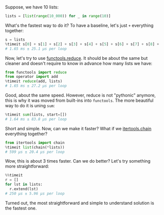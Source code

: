Suppose, we have 10 lists:

```python
lists = [list(range(10_000)) for _ in range(10)]
```

What's the fastest way to do it? To have a baseline, let's just `+` everything together:

```python
s = lists
%timeit s[0] + s[1] + s[2] + s[3] + s[4] + s[5] + s[6] + s[7] + s[8] + s[9]
# 1.65 ms ± 25.1 µs per loop
```

Now, let's try to use [functools.reduce](https://t.me/pythonetc/357). It should be about the same but cleaner and doesn't require to know in advance how many lists we have:

```python
from functools import reduce
from operator import add
%timeit reduce(add, lists)
# 1.65 ms ± 27.2 µs per loop
```

Good, about the same speed. However, reduce is not "pythonic" anymore, this is why it was moved from built-ins into `functools`. The more beautiful way to do it is uning `sum`:

```python
%timeit sum(lists, start=[])
# 1.64 ms ± 83.8 µs per loop
```

Short and simple. Now, can we make it faster? What if we [itertools.chain](https://t.me/pythonetc/461) everything together?

```python
from itertools import chain
%timeit list(chain(*lists))
# 599 µs ± 20.4 µs per loop
```

Wow, this is about 3 times faster. Can we do better? Let's try something more straightforward:

```python
%%timeit
r = []
for lst in lists:
  r.extend(lst)
# 250 µs ± 5.96 µs per loop
```

Turned out, the most straightforward and simple to understand solution is the fastest one.
